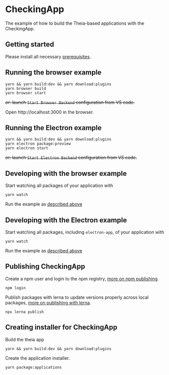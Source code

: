 # CheckingApp
The example of how to build the Theia-based applications with the CheckingApp.

## Getting started

Please install all necessary [prerequisites](https://github.com/eclipse-theia/theia/blob/master/doc/Developing.md#prerequisites).

## Running the browser example

    yarn && yarn build:dev && yarn download:plugins
    yarn browser build
    yarn browser start

~~*or:* launch `Start Browser Backend` configuration from VS code.~~

Open http://localhost:3000 in the browser.

## Running the Electron example

    yarn && yarn build:dev && yarn download:plugins
    yarn electron package:preview
    yarn electron start

~~*or:* launch `Start Electron Backend` configuration from VS code.~~


## Developing with the browser example

Start watching all packages of your application with

    yarn watch

Run the example as [described above](#Running-the-browser-example)

## Developing with the Electron example

Start watching all packages, including `electron-app`, of your application with

    yarn watch


Run the example as [described above](#Running-the-Electron-example)

## Publishing CheckingApp

Create a npm user and login to the npm registry, [more on npm publishing](https://docs.npmjs.com/getting-started/publishing-npm-packages).

    npm login

Publish packages with lerna to update versions properly across local packages, [more on publishing with lerna](https://github.com/lerna/lerna#publish).

    npx lerna publish

## Creating installer for CheckingApp

Build the theia app

    yarn && yarn build:dev && yarn download:plugins

Create the application installer.

    yarn package:applications

